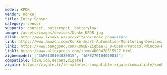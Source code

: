 ```yaml
---
model: KPDR
vendor: Konke
title: Entry Sensor
category: sensor
supports: contact, batterypct, batterylow
image: /assets/images/devices/Konke_KPDR.jpg
mlink: http://www.ikonke.us/pro/kitpro/index.php#kitpro
link: https://www.amazon.com/Konke-Smart-Automation-Monitoring-Devices/dp/B07QR87KW6
link2: https://www.banggood.com/KONKE-Zigbee-3_0-Open-Protocol-Window-Door-Sensor-Smart-Home-Function-Remote-Control-Alarm-Door-Sensor-Security-From-Xiaomi-Eco-system-p-1551743.html
link3: https://www.aliexpress.com/item/4000478315927.html
zigbeemodel: ['3AFE130104020015', '3AFE270104020015']
compatible: [z2m,iob,deconz,zigate]
zigate: https://zigate.fr/le-materiel-compatible-zigate/compatible/konkedoorsensor
---
```

